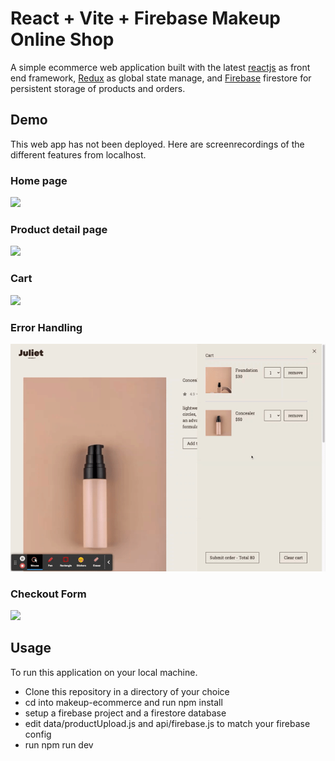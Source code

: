 # React + Vite + Firebase Makeup Online Shop
A simple ecommerce web application built with the latest [reactjs](https://react.dev/) as front end framework, [Redux](https://redux.js.org/) as global state manage, and [Firebase](https://firebase.google.com/docs/) firestore for persistent storage of products and orders.

## Demo

This web app has not been deployed. Here are screenrecordings of the different features from localhost.

### Home page
![](https://github.com/juliet-karpah/react-portfolio/blob/main/assets/Vite%20%2B%20React.gif)


### Product detail page
![](https://github.com/juliet-karpah/react-portfolio/blob/main/assets/product-detail.gif)

### Cart
![](https://github.com/juliet-karpah/react-portfolio/blob/main/assets/add-cart.gif)

### Error Handling
![](https://github.com/juliet-karpah/react-portfolio/blob/main/assets/error-handling.gif)

### Checkout Form
![](https://github.com/juliet-karpah/react-portfolio/blob/main/assets/checkout.gif)


## Usage

To run this application on your local machine.
- Clone this repository in a directory of your choice
- cd into makeup-ecommerce and run npm install
- setup a firebase project and a firestore database
- edit data/productUpload.js and api/firebase.js to match your firebase config
- run npm run dev 